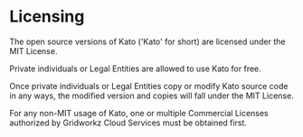 # Licensing

The open source versions of Kato ('Kato' for short) are licensed under the MIT License. 

Private individuals or Legal Entities are allowed to use Kato for free. 

Once private individuals or Legal Entities copy or modify Kato source code in any ways, the modified version and copies will fall under the MIT License.

For any non-MIT usage of Kato, one or multiple Commercial Licenses authorized by Gridworkz Cloud Services must be obtained first.

